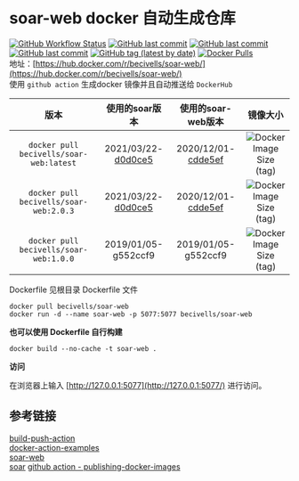 # soar-web docker 自动生成仓库
[![GitHub Workflow Status](https://img.shields.io/github/workflow/status/becivells/soar-web-docker/Publish%20Releases%20to%20Hub)](https://github.com/Becivells/soar-web-docker/actions)
[![GitHub last commit](https://img.shields.io/github/last-commit/xiaomi/soar?label=soar%20commit)](https://github.com/XiaoMi/soar)
[![GitHub last commit](https://img.shields.io/github/last-commit/xiyangxixian/soar-web?label=soar-web%20commit)](https://github.com/xiyangxixian/soar-web)
[![GitHub last commit](https://img.shields.io/github/last-commit/becivells/soar-web-docker?label=soar-web%20docker%20commit)](https://github.com/Becivells/soar-web-docker)
[![GitHub tag (latest by date)](https://img.shields.io/github/v/tag/becivells/soar-web-docker)](https://github.com/Becivells/soar-web-docker/tags)
[![Docker Pulls](https://img.shields.io/docker/pulls/becivells/soar-web)](https://hub.docker.com/r/becivells/soar-web/)  
地址：[https://hub.docker.com/r/becivells/soar-web/](https://hub.docker.com/r/becivells/soar-web/)   
使用 `github action` 生成docker 镜像并且自动推送给 `DockerHub`

|                  版本                   |                        使用的soar版本                        |                      使用的soar-web版本                      |                           镜像大小                           |
| :-------------------------------------: | :----------------------------------------------------------: | :----------------------------------------------------------: | :----------------------------------------------------------: |
| `docker pull becivells/soar-web:latest` | 2021/03/22-[d0d0ce5](https://github.com/XiaoMi/soar/commit/d0d0ce57c9036f7e2e4c5a506e131ce42b332550) | 2020/12/01-[cdde5ef](https://github.com/xiyangxixian/soar-web/commit/cdde5effcbe35c912d53f4c90ae1742887cfbc10) | ![Docker Image Size (tag)](https://img.shields.io/docker/image-size/becivells/soar-web/latest) |
| `docker pull becivells/soar-web:2.0.3`  | 2021/03/22-[d0d0ce5](https://github.com/XiaoMi/soar/commit/d0d0ce57c9036f7e2e4c5a506e131ce42b332550) | 2020/12/01-[cdde5ef](https://github.com/xiyangxixian/soar-web/commit/cdde5effcbe35c912d53f4c90ae1742887cfbc10) | ![Docker Image Size (tag)](https://img.shields.io/docker/image-size/becivells/soar-web/2.0.3) |
| `docker pull becivells/soar-web:1.0.0`  |                     2019/01/05-g552ccf9                      |                     2019/01/05-g552ccf9                      | ![Docker Image Size (tag)](https://img.shields.io/docker/image-size/becivells/soar-web/1.0.0) |

Dockerfile 见根目录 Dockerfile 文件

```shell script
docker pull becivells/soar-web
docker run -d --name soar-web -p 5077:5077 becivells/soar-web
```

**也可以使用 Dockerfile 自行构建**

```shell script
docker build --no-cache -t soar-web .
```

**访问**

在浏览器上输入 [http://127.0.0.1:5077](http://127.0.0.1:5077/) 进行访问。

## 参考链接

[build-push-action](https://github.com/docker/build-push-action)    
[docker-action-examples](https://github.com/metcalfc/docker-action-examples/)    
[soar-web](https://github.com/xiyangxixian/soar-web)     
[soar](https://github.com/XiaoMi/soar)
[github action - publishing-docker-images](https://docs.github.com/cn/actions/guides/publishing-docker-images)

